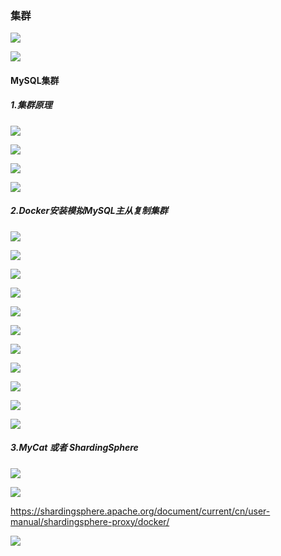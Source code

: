 ### 集群



![](https://gitee.com/enioy/img/raw/master/K8S/20201221142210.png) 



![](https://gitee.com/enioy/img/raw/master/K8S/20201221142520.png) 



#### MySQL集群

##### 1.集群原理

![](https://gitee.com/enioy/img/raw/master/K8S/20201221143635.png) 

![](https://gitee.com/enioy/img/raw/master/K8S/20201221143857.png) 

![](https://gitee.com/enioy/img/raw/master/K8S/20201221144318.png) 

![](https://gitee.com/enioy/img/raw/master/K8S/20201221145038.png) 



##### 2.Docker安装模拟MySQL主从复制集群

![](https://gitee.com/enioy/img/raw/master/K8S/20201221151241.png)

![](https://gitee.com/enioy/img/raw/master/K8S/20201221152414.png)

 

![](https://gitee.com/enioy/img/raw/master/K8S/20201221152929.png) 

![](https://gitee.com/enioy/img/raw/master/K8S/20201221153217.png) 

![](https://gitee.com/enioy/img/raw/master/K8S/20201221153454.png) 

![](https://gitee.com/enioy/img/raw/master/K8S/20201221153511.png) 



![](https://gitee.com/enioy/img/raw/master/K8S/20201221154309.png) 



![](https://gitee.com/enioy/img/raw/master/K8S/20201221153803.png) 

![](https://gitee.com/enioy/img/raw/master/K8S/20201221153922.png) 

![](https://gitee.com/enioy/img/raw/master/K8S/20201221154009.png) 



![](https://gitee.com/enioy/img/raw/master/K8S/20201221155103.png)

 

##### 3.MyCat 或者 ShardingSphere

![](https://gitee.com/enioy/img/raw/master/K8S/20201221160152.png) 

![](https://gitee.com/enioy/img/raw/master/K8S/20201221160350.png) 

https://shardingsphere.apache.org/document/current/cn/user-manual/shardingsphere-proxy/docker/



![](https://gitee.com/enioy/img/raw/master/K8S/20201221163336.png) 

